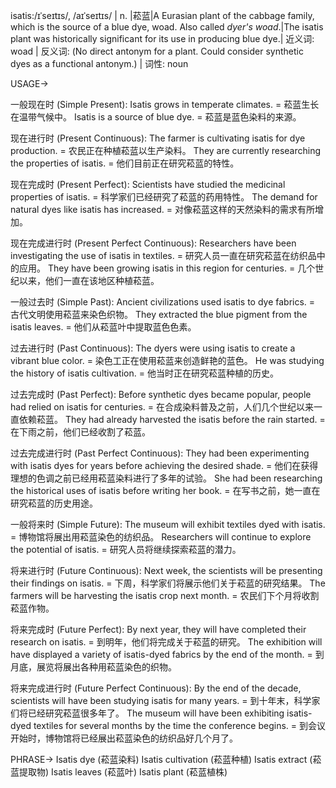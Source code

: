 isatis:/ɪˈseɪtɪs/, /aɪˈseɪtɪs/ | n. |菘蓝|A Eurasian plant of the cabbage family, which is the source of a blue dye, woad.  Also called *dyer's woad*.|The isatis plant was historically significant for its use in producing blue dye.| 近义词: woad | 反义词:  (No direct antonym for a plant. Could consider synthetic dyes as a functional antonym.) | 词性: noun


USAGE->

一般现在时 (Simple Present):
Isatis grows in temperate climates. = 菘蓝生长在温带气候中。
Isatis is a source of blue dye. = 菘蓝是蓝色染料的来源。

现在进行时 (Present Continuous):
The farmer is cultivating isatis for dye production. = 农民正在种植菘蓝以生产染料。
They are currently researching the properties of isatis. = 他们目前正在研究菘蓝的特性。

现在完成时 (Present Perfect):
Scientists have studied the medicinal properties of isatis. = 科学家们已经研究了菘蓝的药用特性。
The demand for natural dyes like isatis has increased. = 对像菘蓝这样的天然染料的需求有所增加。

现在完成进行时 (Present Perfect Continuous):
Researchers have been investigating the use of isatis in textiles. = 研究人员一直在研究菘蓝在纺织品中的应用。
They have been growing isatis in this region for centuries. = 几个世纪以来，他们一直在该地区种植菘蓝。

一般过去时 (Simple Past):
Ancient civilizations used isatis to dye fabrics. = 古代文明使用菘蓝来染色织物。
They extracted the blue pigment from the isatis leaves. = 他们从菘蓝叶中提取蓝色色素。

过去进行时 (Past Continuous):
The dyers were using isatis to create a vibrant blue color. = 染色工正在使用菘蓝来创造鲜艳的蓝色。
He was studying the history of isatis cultivation. = 他当时正在研究菘蓝种植的历史。

过去完成时 (Past Perfect):
Before synthetic dyes became popular, people had relied on isatis for centuries. = 在合成染料普及之前，人们几个世纪以来一直依赖菘蓝。
They had already harvested the isatis before the rain started. = 在下雨之前，他们已经收割了菘蓝。

过去完成进行时 (Past Perfect Continuous):
They had been experimenting with isatis dyes for years before achieving the desired shade. = 他们在获得理想的色调之前已经用菘蓝染料进行了多年的试验。
She had been researching the historical uses of isatis before writing her book. = 在写书之前，她一直在研究菘蓝的历史用途。

一般将来时 (Simple Future):
The museum will exhibit textiles dyed with isatis. = 博物馆将展出用菘蓝染色的纺织品。
Researchers will continue to explore the potential of isatis. = 研究人员将继续探索菘蓝的潜力。

将来进行时 (Future Continuous):
Next week, the scientists will be presenting their findings on isatis. = 下周，科学家们将展示他们关于菘蓝的研究结果。
The farmers will be harvesting the isatis crop next month. = 农民们下个月将收割菘蓝作物。

将来完成时 (Future Perfect):
By next year, they will have completed their research on isatis. = 到明年，他们将完成关于菘蓝的研究。
The exhibition will have displayed a variety of isatis-dyed fabrics by the end of the month. = 到月底，展览将展出各种用菘蓝染色的织物。

将来完成进行时 (Future Perfect Continuous):
By the end of the decade, scientists will have been studying isatis for many years. = 到十年末，科学家们将已经研究菘蓝很多年了。
The museum will have been exhibiting isatis-dyed textiles for several months by the time the conference begins. = 到会议开始时，博物馆将已经展出菘蓝染色的纺织品好几个月了。


PHRASE->
Isatis dye (菘蓝染料)
Isatis cultivation (菘蓝种植)
Isatis extract (菘蓝提取物)
Isatis leaves (菘蓝叶)
Isatis plant (菘蓝植株)
